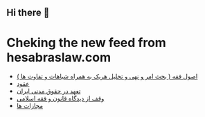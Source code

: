 ## Hi there 👋


# Cheking the new feed from hesabraslaw.com
<!-- BLOG-POST-LIST:START -->
- [اصول فقه &lpar; بحث امر و نهی و تحلیل هریک به همراه شباهات و تفاوت ها &rpar;](https://hesabraslaw.com/blog/%D8%A7%D8%B5%D9%88%D9%84-%D9%81%D9%82%D9%87/)
- [عقود](https://hesabraslaw.com/blog/%D8%B9%D9%82%D9%88%D8%AF/)
- [تعهد در حقوق مدنی ایران](https://hesabraslaw.com/blog/%D8%AA%D8%B9%D9%87%D8%AF-%D8%AF%D8%B1-%D8%AD%D9%82%D9%88%D9%82-%D9%85%D8%AF%D9%86%DB%8C-%D8%A7%DB%8C%D8%B1%D8%A7%D9%86/)
- [وقف از دیدگاه قانون و فقه اسلامی](https://hesabraslaw.com/blog/%D9%88%D9%82%D9%81-%D8%A7%D8%B2-%D8%AF%DB%8C%D8%AF%DA%AF%D8%A7%D9%87-%D9%82%D8%A7%D9%86%D9%88%D9%86-%D9%88-%D9%81%D9%82%D9%87-%D8%A7%D8%B3%D9%84%D8%A7%D9%85%DB%8C/)
- [مجازات ها](https://hesabraslaw.com/blog/%D9%85%D8%AC%D8%A7%D8%B2%D8%A7%D8%AA-%D9%87%D8%A7/)
<!-- BLOG-POST-LIST:END -->

<!--
**hessabras/hessabras** is a ✨ _special_ ✨ repository because its `README.md` (this file) appears on your GitHub profile.

Here are some ideas to get you started:

- 🔭 I’m currently working on ...
- 🌱 I’m currently learning ...
- 👯 I’m looking to collaborate on ...
- 🤔 I’m looking for help with ...
- 💬 Ask me about ...
- 📫 How to reach me: ...
- 😄 Pronouns: ...
- ⚡ Fun fact: ...
-->
